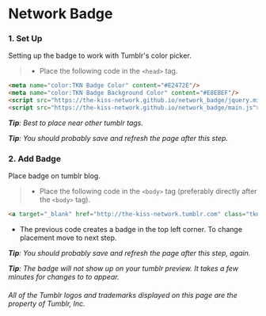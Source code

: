 # Network Badge
### 1. Set Up
Setting up the badge to work with Tumblr's color picker.
> - Place the following code in the `<head>` tag.
```html
<meta name="color:TKN Badge Color" content="#E2472E"/>
<meta name="color:TKN Badge Background Color" content="#E8EBEF"/>
<script src="https://the-kiss-network.github.io/network_badge/jquery.min.js"></script>
<script src="https://the-kiss-network.github.io/network_badge/main.js"></script>
```

_**Tip**: Best to place near other tumblr <meta> tags._

_**Tip**: You should probably save and refresh the page after this step._

### 2. Add Badge
Place badge on tumblr blog.
> - Place the following code in the `<body>` tag (preferably directly after the `<body>` tag).
```html
<a target="_blank" href="http://the-kiss-network.tumblr.com" class="tknIcon" style="top: 5px; left: 5px;" color="{color:TKN Badge Color}" backgroundColor="{color:TKN Badge Background Color}"></a>
``` 
- The previous code creates a badge in the top left corner. To change placement move to next step.

_**Tip**: You should probably save and refresh the page after this step, again._

_**Tip**: The badge will not show up on your tumblr preview. It takes a few minutes for changes to to appear._

###### All of the Tumblr logos and trademarks displayed on this page are the property of Tumblr, Inc.
